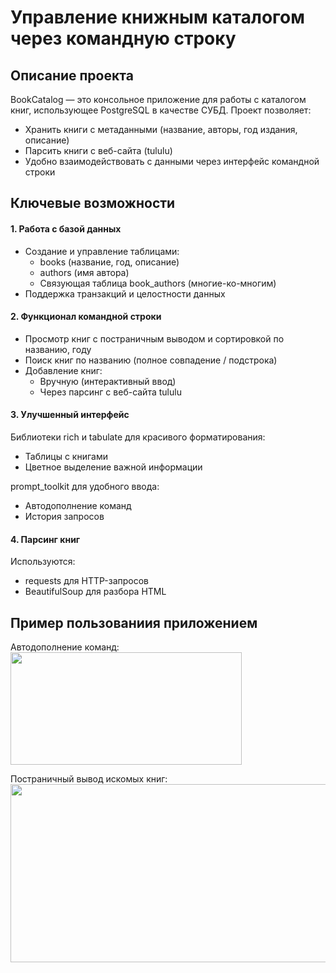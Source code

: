 # Управление книжным каталогом через командную строку

## Описание проекта
BookCatalog — это консольное приложение для работы с каталогом книг, использующее PostgreSQL в качестве СУБД. Проект позволяет:
- Хранить книги с метаданными (название, авторы, год издания, описание)
- Парсить книги с веб-сайта (tululu)
- Удобно взаимодействовать с данными через интерфейс командной строки

## Ключевые возможности

#### 1. Работа с базой данных

- Создание и управление таблицами:
  - books (название, год, описание)
  - authors (имя автора)
  - Связующая таблица book_authors (многие-ко-многим)
- Поддержка транзакций и целостности данных

#### 2. Функционал командной строки

- Просмотр книг с постраничным выводом и сортировкой по названию, году
- Поиск книг по названию (полное совпадение / подстрока)
- Добавление книг:
  - Вручную (интерактивный ввод)
  - Через парсинг с веб-сайта tululu

#### 3. Улучшенный интерфейс
Библиотеки rich и tabulate для красивого форматирования:
- Таблицы с книгами
- Цветное выделение важной информации

prompt_toolkit для удобного ввода:
- Автодополнение команд
- История запросов

#### 4. Парсинг книг
Используются:
- requests для HTTP-запросов
- BeautifulSoup для разбора HTML

## Пример пользованиия приложением

Автодополнение команд:                
<img src="https://github.com/user-attachments/assets/3941e826-a8b4-4e83-853e-8dd540d9aace" width="370" height="180">

Постраничный вывод искомых книг:          
<img src="https://github.com/user-attachments/assets/d94028d5-f8e2-472c-8056-c2b1baa39564" width="650" height="285">
